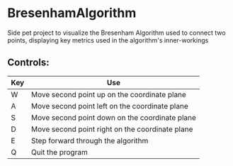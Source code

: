 # BresenhamAlgorithm
Side pet project to visualize the Bresenham Algorithm used to connect two points, displaying key metrics used in the algorithm's inner-workings

## Controls:
| Key | Use |
|-----|-----|
| W | Move second point up on the coordinate plane |
| A | Move second point left on the coordinate plane |
| S | Move second point down on the coordinate plane |
| D | Move second point right on the coordinate plane |
| E | Step forward through the algorithm |
| Q | Quit the program |
